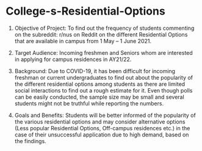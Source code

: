 # College-s-Residential-Options
1. Objective of Project: 
To find out the frequency of students commenting on the 
subreddit: r/nus on Reddit on the different Residential Options 
that are available in campus from 1 May – 1 June 2021.

2. Target Audience:
Incoming freshmen and Seniors whom are interested in applying 
for campus residences in AY21/22.

3. Background:
Due to COVID-19, it has been difficult for incoming freshman or 
current undergraduates to find out about the popularity of the 
different residential options among students as there are limited 
social interactions to find out a rough estimate for it. Even though 
polls can be easily conducted, the sample size may be small and 
several students might not be truthful while reporting the 
numbers.

4. Goals and Benefits:
Students will be better informed of the popularity of the various 
residential options and may consider alternative options (Less 
popular Residential Options, Off-campus residences etc.) in the 
case of their unsuccessful application due to high demand, based 
on the findings.
